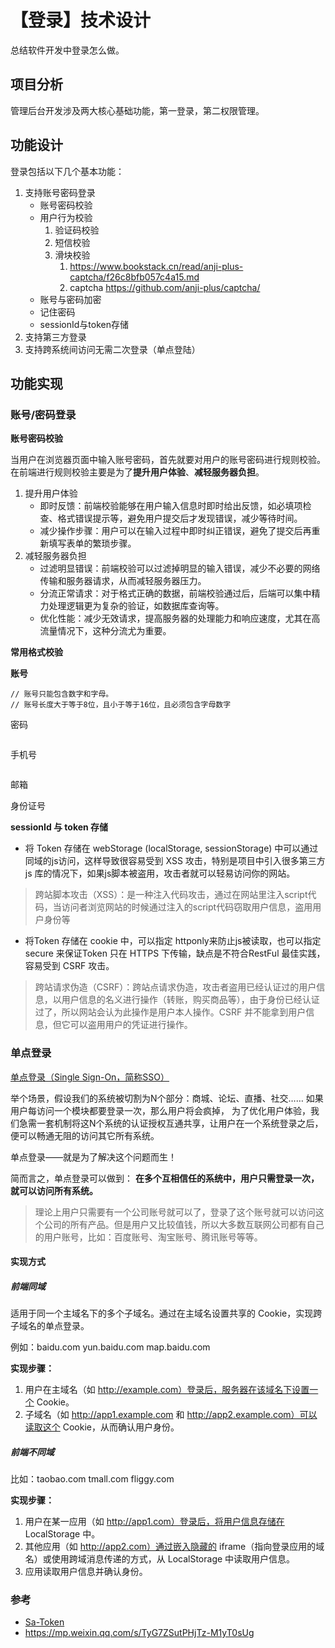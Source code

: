 # 【登录】技术设计 

总结软件开发中登录怎么做。

## 项目分析

管理后台开发涉及两大核心基础功能，第一登录，第二权限管理。

## 功能设计

登录包括以下几个基本功能：
	
1. 支持账号密码登录
	*  账号密码校验
	*  用户行为校验
   		1. 验证码校验
		2. 短信校验
		3. 滑块校验 
		    1. https://www.bookstack.cn/read/anji-plus-captcha/f26c8bfb057c4a15.md
			2. captcha https://github.com/anji-plus/captcha/
	* 账号与密码加密
	* 记住密码
	* sessionId与token存储
2. 支持第三方登录
3. 支持跨系统间访问无需二次登录（单点登陆）

## 功能实现

### 账号/密码登录

**账号密码校验**

当用户在浏览器页面中输入账号密码，首先就要对用户的账号密码进行规则校验。在前端进行规则校验主要是为了**提升用户体验**、**减轻服务器负担**。

1. 提升用户体验
	* 即时反馈：前端校验能够在用户输入信息时即时给出反馈，如必填项检查、格式错误提示等，避免用户提交后才发现错误，减少等待时间。
	* 减少操作步骤：用户可以在输入过程中即时纠正错误，避免了提交后再重新填写表单的繁琐步骤。
2. 减轻服务器负担
	* 过滤明显错误：前端校验可以过滤掉明显的输入错误，减少不必要的网络传输和服务器请求，从而减轻服务器压力。
	* 分流正常请求：对于格式正确的数据，前端校验通过后，后端可以集中精力处理逻辑更为复杂的验证，如数据库查询等。
	* 优化性能：减少无效请求，提高服务器的处理能力和响应速度，尤其在高流量情况下，这种分流尤为重要。

**常用格式校验**

**账号**

```
// 账号只能包含数字和字母。
// 账号长度大于等于8位，且小于等于16位，且必须包含字母数字
```

密码

```
```

手机号

```
```

邮箱

身份证号

	

**sessionId 与 token 存储**

* 将 Token 存储在 webStorage (localStorage, sessionStorage) 中可以通过同域的js访问，这样导致很容易受到 XSS 攻击，特别是项目中引入很多第三方 js 库的情况下，如果js脚本被盗用，攻击者就可以轻易访问你的网站。

> 跨站脚本攻击（XSS）：是一种注入代码攻击，通过在网站里注入script代码，当访问者浏览网站的时候通过注入的script代码窃取用户信息，盗用用户身份等

* 将Token 存储在 cookie 中，可以指定 httponly来防止js被读取，也可以指定 secure 来保证Token 只在 HTTPS 下传输，缺点是不符合RestFul 最佳实践，容易受到 CSRF 攻击。

> 跨站请求伪造（CSRF）：跨站点请求伪造，攻击者盗用已经认证过的用户信息，以用户信息的名义进行操作（转账，购买商品等），由于身份已经认证过了，所以网站会认为此操作是用户本人操作。CSRF 并不能拿到用户信息，但它可以盗用用户的凭证进行操作。

### 单点登录

[单点登录（Single Sign-On，简称SSO）](https://sa-token.cc/doc.html#/sso/readme)

举个场景，假设我们的系统被切割为N个部分：商城、论坛、直播、社交…… 如果用户每访问一个模块都要登录一次，那么用户将会疯掉， 为了优化用户体验，我们急需一套机制将这N个系统的认证授权互通共享，让用户在一个系统登录之后，便可以畅通无阻的访问其它所有系统。

单点登录——就是为了解决这个问题而生！

简而言之，单点登录可以做到： **在多个互相信任的系统中，用户只需登录一次，就可以访问所有系统。**

>理论上用户只需要有一个公司账号就可以了，登录了这个账号就可以访问这个公司的所有产品。但是用户又比较值钱，所以大多数互联网公司都有自己的用户账号，比如：百度账号、淘宝账号、腾讯账号等等。

#### 实现方式

##### 前端同域

适用于同一个主域名下的多个子域名。通过在主域名设置共享的 Cookie，实现跨子域名的单点登录。

例如：baidu.com yun.baidu.com map.baidu.com

**实现步骤：**

1. 用户在主域名（如 http://example.com）登录后，服务器在该域名下设置一个 Cookie。
2. 子域名（如 http://app1.example.com 和 http://app2.example.com）可以读取这个 Cookie，从而确认用户身份。

##### 前端不同域

比如：taobao.com tmall.com fliggy.com

**实现步骤：**

1. 用户在某一应用（如 http://app1.com）登录后，将用户信息存储在 LocalStorage 中。
2. 其他应用（如 http://app2.com）通过嵌入隐藏的 iframe（指向登录应用的域名）或使用跨域消息传递的方式，从 LocalStorage 中读取用户信息。
3. 应用读取用户信息并确认身份。

### 参考

* [Sa-Token](https://sa-token.cc/doc.html)
* https://mp.weixin.qq.com/s/TyG7ZSutPHjTz-M1yT0sUg